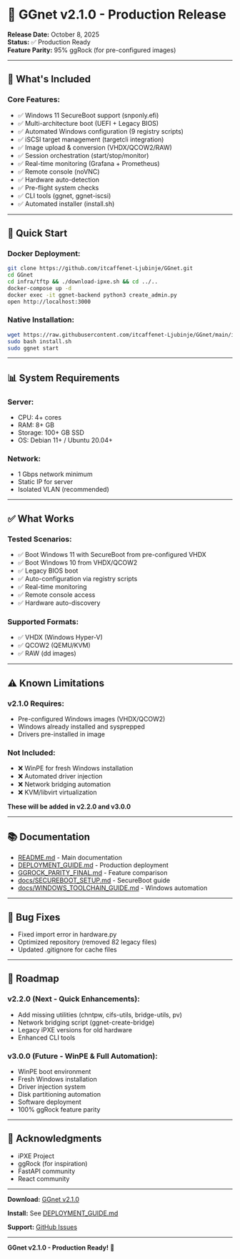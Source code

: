 # 🎉 GGnet v2.1.0 - Production Release

**Release Date:** October 8, 2025  
**Status:** ✅ Production Ready  
**Feature Parity:** 95% ggRock (for pre-configured images)

---

## 🎯 **What's Included**

### **Core Features:**
- ✅ Windows 11 SecureBoot support (snponly.efi)
- ✅ Multi-architecture boot (UEFI + Legacy BIOS)
- ✅ Automated Windows configuration (9 registry scripts)
- ✅ iSCSI target management (targetcli integration)
- ✅ Image upload & conversion (VHDX/QCOW2/RAW)
- ✅ Session orchestration (start/stop/monitor)
- ✅ Real-time monitoring (Grafana + Prometheus)
- ✅ Remote console (noVNC)
- ✅ Hardware auto-detection
- ✅ Pre-flight system checks
- ✅ CLI tools (ggnet, ggnet-iscsi)
- ✅ Automated installer (install.sh)

---

## 🚀 **Quick Start**

### **Docker Deployment:**
```bash
git clone https://github.com/itcaffenet-Ljubinje/GGnet.git
cd GGnet
cd infra/tftp && ./download-ipxe.sh && cd ../..
docker-compose up -d
docker exec -it ggnet-backend python3 create_admin.py
open http://localhost:3000
```

### **Native Installation:**
```bash
wget https://raw.githubusercontent.com/itcaffenet-Ljubinje/GGnet/main/install.sh
sudo bash install.sh
sudo ggnet start
```

---

## 📊 **System Requirements**

### **Server:**
- CPU: 4+ cores
- RAM: 8+ GB
- Storage: 100+ GB SSD
- OS: Debian 11+ / Ubuntu 20.04+

### **Network:**
- 1 Gbps network minimum
- Static IP for server
- Isolated VLAN (recommended)

---

## ✅ **What Works**

### **Tested Scenarios:**
- ✅ Boot Windows 11 with SecureBoot from pre-configured VHDX
- ✅ Boot Windows 10 from VHDX/QCOW2
- ✅ Legacy BIOS boot
- ✅ Auto-configuration via registry scripts
- ✅ Real-time monitoring
- ✅ Remote console access
- ✅ Hardware auto-discovery

### **Supported Formats:**
- ✅ VHDX (Windows Hyper-V)
- ✅ QCOW2 (QEMU/KVM)
- ✅ RAW (dd images)

---

## ⚠️ **Known Limitations**

### **v2.1.0 Requires:**
- Pre-configured Windows images (VHDX/QCOW2)
- Windows already installed and sysprepped
- Drivers pre-installed in image

### **Not Included:**
- ❌ WinPE for fresh Windows installation
- ❌ Automated driver injection
- ❌ Network bridging automation
- ❌ KVM/libvirt virtualization

**These will be added in v2.2.0 and v3.0.0**

---

## 📚 **Documentation**

- [README.md](README.md) - Main documentation
- [DEPLOYMENT_GUIDE.md](DEPLOYMENT_GUIDE.md) - Production deployment
- [GGROCK_PARITY_FINAL.md](GGROCK_PARITY_FINAL.md) - Feature comparison
- [docs/SECUREBOOT_SETUP.md](docs/SECUREBOOT_SETUP.md) - SecureBoot guide
- [docs/WINDOWS_TOOLCHAIN_GUIDE.md](docs/WINDOWS_TOOLCHAIN_GUIDE.md) - Windows automation

---

## 🐛 **Bug Fixes**

- Fixed import error in hardware.py
- Optimized repository (removed 82 legacy files)
- Updated .gitignore for cache files

---

## 🎯 **Roadmap**

### **v2.2.0 (Next - Quick Enhancements):**
- Add missing utilities (chntpw, cifs-utils, bridge-utils, pv)
- Network bridging script (ggnet-create-bridge)
- Legacy iPXE versions for old hardware
- Enhanced CLI tools

### **v3.0.0 (Future - WinPE & Full Automation):**
- WinPE boot environment
- Fresh Windows installation
- Driver injection system
- Disk partitioning automation
- Software deployment
- 100% ggRock feature parity

---

## 🙏 **Acknowledgments**

- iPXE Project
- ggRock (for inspiration)
- FastAPI community
- React community

---

**Download:** [GGnet v2.1.0](https://github.com/itcaffenet-Ljubinje/GGnet/releases/tag/v2.1.0)

**Install:** See [DEPLOYMENT_GUIDE.md](DEPLOYMENT_GUIDE.md)

**Support:** [GitHub Issues](https://github.com/itcaffenet-Ljubinje/GGnet/issues)

---

**GGnet v2.1.0 - Production Ready!** 🚀

